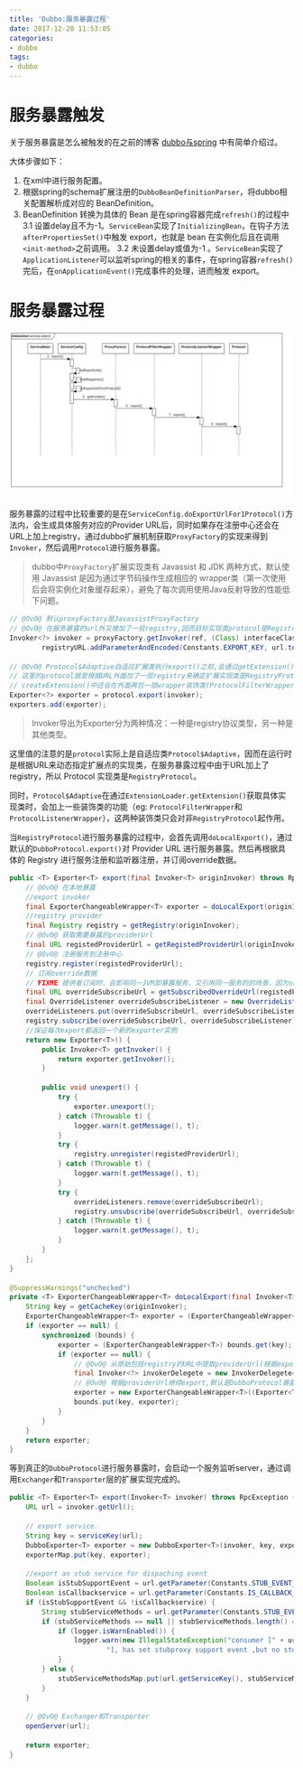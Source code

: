 ```yaml
---
title: 'Dubbo:服务暴露过程'
date: 2017-12-20 11:53:05
categories:
- dubbo
tags:
- dubbo
---
```


# 服务暴露触发
关于服务暴露是怎么被触发的在之前的博客 [dubbo与spring](https://rogerfang.github.io/2017/12/18/Dubbo-dubbo%E4%B8%8Espring/) 中有简单介绍过。

大体步骤如下：
1. 在xml中进行服务配置。
2. 根据spring的schema扩展注册的`DubboBeanDefinitionParser`，将dubbo相关配置解析成对应的 BeanDefinition。
3. BeanDefinition 转换为具体的 Bean 是在spring容器完成`refresh()`的过程中
	3.1 设置delay且不为-1。`ServiceBean`实现了`InitializingBean`，在钩子方法`afterPropertiesSet()`中触发 export，也就是 bean 在实例化后且在调用`<init-method>`之前调用。
	3.2 未设置delay或值为-1 。`ServiceBean`实现了`ApplicationListener`可以监听spring的相关的事件，在spring容器`refresh()`完后，在`onApplicationEvent()`完成事件的处理，进而触发 export。

# 服务暴露过程
![](/images/dubbo/service-export.png)

服务暴露的过程中比较重要的是在`ServiceConfig.doExportUrlFor1Protocol()`方法内，会生成具体服务对应的Provider URL后，同时如果存在注册中心还会在URL上加上registry，通过dubbo扩展机制获取`ProxyFactory`的实现来得到`Invoker`，然后调用`Protocol`进行服务暴露。

> dubbo中`ProxyFactory`扩展实现类有 Javassist 和 JDK 两种方式，默认使用 Javassist 是因为通过字节码操作生成相应的 wrapper类（第一次使用后会将实例化对象缓存起来），避免了每次调用使用Java反射导致的性能低下问题。

```java doExportUrlFor1Protocol()
// @OvO@ 默认proxyFactory是JavassistProxyFactory
// @OvO@ 在服务暴露的url外又增加了一层registry,因而目标实现类protocol是RegistryProtocol
Invoker<?> invoker = proxyFactory.getInvoker(ref, (Class) interfaceClass, 
        registryURL.addParameterAndEncoded(Constants.EXPORT_KEY, url.toFullString()));

// @OvO@ Protocol$Adaptive自适应扩展类执行export()之前,会通过getExtension()获取扩展类实现,
// 这里的protocol就是根据URL外面加了一层registry来确定扩展实现类是RegistryProtocol,
// createExtension()中还会在外面再包一层wrapper装饰类(ProtocolFilterWrapper/ProtocolListenerWrapper)
Exporter<?> exporter = protocol.export(invoker);
exporters.add(exporter);
```

> Invoker导出为Exporter分为两种情况：一种是registry协议类型，另一种是其他类型。

这里值的注意的是`protocol`实际上是自适应类`Protocol$Adaptive`，因而在运行时是根据URL来动态指定扩展点的实现类，在服务暴露过程中由于URL加上了registry，所以 Protocol 实现类是`RegistryProtocol`。

同时，`Protocol$Adaptive`在通过`ExtensionLoader.getExtension()`获取具体实现类时，会加上一些装饰类的功能（eg: `ProtocolFilterWrapper`和`ProtocolListenerWrapper`），这两种装饰类只会对非`RegistryProtocol`起作用。

当`RegistryProtocol`进行服务暴露的过程中，会首先调用`doLocalExport()`，通过默认的`DubboProtocol.export()`对 Provider URL 进行服务暴露。然后再根据具体的 Registry 进行服务注册和监听器注册，并订阅override数据。
```java RegistryProtocol
public <T> Exporter<T> export(final Invoker<T> originInvoker) throws RpcException {
    // @OvO@ 在本地暴露
    //export invoker
    final ExporterChangeableWrapper<T> exporter = doLocalExport(originInvoker);
    //registry provider
    final Registry registry = getRegistry(originInvoker);
    // @OvO@ 获取需要暴露的providerUrl
    final URL registedProviderUrl = getRegistedProviderUrl(originInvoker);
    // @OvO@ 注册服务到注册中心
    registry.register(registedProviderUrl);
    // 订阅override数据
    // FIXME 提供者订阅时，会影响同一JVM即暴露服务，又引用同一服务的的场景，因为subscribed以服务名为缓存的key，导致订阅信息覆盖。
    final URL overrideSubscribeUrl = getSubscribedOverrideUrl(registedProviderUrl);
    final OverrideListener overrideSubscribeListener = new OverrideListener(overrideSubscribeUrl, originInvoker);
    overrideListeners.put(overrideSubscribeUrl, overrideSubscribeListener);
    registry.subscribe(overrideSubscribeUrl, overrideSubscribeListener);
    //保证每次export都返回一个新的exporter实例
    return new Exporter<T>() {
        public Invoker<T> getInvoker() {
            return exporter.getInvoker();
        }

        public void unexport() {
            try {
                exporter.unexport();
            } catch (Throwable t) {
                logger.warn(t.getMessage(), t);
            }
            try {
                registry.unregister(registedProviderUrl);
            } catch (Throwable t) {
                logger.warn(t.getMessage(), t);
            }
            try {
                overrideListeners.remove(overrideSubscribeUrl);
                registry.unsubscribe(overrideSubscribeUrl, overrideSubscribeListener);
            } catch (Throwable t) {
                logger.warn(t.getMessage(), t);
            }
        }
    };
}

@SuppressWarnings("unchecked")
private <T> ExporterChangeableWrapper<T> doLocalExport(final Invoker<T> originInvoker) {
    String key = getCacheKey(originInvoker);
    ExporterChangeableWrapper<T> exporter = (ExporterChangeableWrapper<T>) bounds.get(key);
    if (exporter == null) {
        synchronized (bounds) {
            exporter = (ExporterChangeableWrapper<T>) bounds.get(key);
            if (exporter == null) {
                // @OvO@ 从原始包括registry的URL中提取providerUrl(根据export键)
                final Invoker<?> invokerDelegete = new InvokerDelegete<T>(originInvoker, getProviderUrl(originInvoker));
                // @OvO@ 根据providerUrl继续export,默认是DubboProtocol暴露服务
                exporter = new ExporterChangeableWrapper<T>((Exporter<T>) protocol.export(invokerDelegete), originInvoker);
                bounds.put(key, exporter);
            }
        }
    }
    return exporter;
}
```

等到真正的`DubboProtocol`进行服务暴露时，会启动一个服务监听server，通过调用`Exchanger`和`Transporter`层的扩展实现完成的。
```java DubboProtocol
public <T> Exporter<T> export(Invoker<T> invoker) throws RpcException {
    URL url = invoker.getUrl();

    // export service.
    String key = serviceKey(url);
    DubboExporter<T> exporter = new DubboExporter<T>(invoker, key, exporterMap);
    exporterMap.put(key, exporter);

    //export an stub service for dispaching event
    Boolean isStubSupportEvent = url.getParameter(Constants.STUB_EVENT_KEY, Constants.DEFAULT_STUB_EVENT);
    Boolean isCallbackservice = url.getParameter(Constants.IS_CALLBACK_SERVICE, false);
    if (isStubSupportEvent && !isCallbackservice) {
        String stubServiceMethods = url.getParameter(Constants.STUB_EVENT_METHODS_KEY);
        if (stubServiceMethods == null || stubServiceMethods.length() == 0) {
            if (logger.isWarnEnabled()) {
                logger.warn(new IllegalStateException("consumer [" + url.getParameter(Constants.INTERFACE_KEY) +
                        "], has set stubproxy support event ,but no stub methods founded."));
            }
        } else {
            stubServiceMethodsMap.put(url.getServiceKey(), stubServiceMethods);
        }
    }

    // @OvO@ Exchanger和Transporter
    openServer(url);

    return exporter;
}
```
